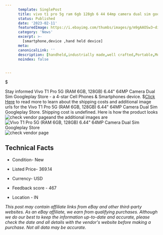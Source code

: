 ```yaml
---
      template: SinglePost
      title: vivo t1 pro 5g ram 6gb 128gb 6 44 64mp camera dual sim googleplay store
      status: Published
      date: '2023-02-11'
      featuredImage: https://i.ebayimg.com/thumbs/images/g/m9gAAOSw3~dig4dP/s-l225.jpg
      category: 'News'
      excerpt: >-
        [smartphone,device ,hand held device]
      meta:
      canonicalLink: ''
      description: [handheld,industrially made,well crafted,Portable,Mobile,Compact,Convenient,Lightweight,Maneuverable,Man-portable,Miniature,Carriable,Hand-held,Light,Holdable,Transportable,Mobile device,Pocket-sized,On-the-go,Wireless,Cordless,Compact size,Convenient size, smartphone,device ,hand held device]
      noindex: false
      
        
---
```

$

Stay informed Vivo T1 Pro 5G (RAM 6GB, 128GB) 6.44" 64MP Camera Dual Sim Googleplay Store - a 4-star Cell Phones & Smartphones device.
$[Click Here](https://www.ebay.com/itm/314000090575?hash=item491bdd25cf%3Ag%3Am9gAAOSw3%7Edig4dP&mkevt=1&mkcid=1&mkrid=711-53200-19255-0&campid=%253CePNCampaignId%253E&customid=%253CreferenceId%253E&toolid=10049) to read more to learn about the shipping costs and additional image urls for the Vivo T1 Pro 5G (RAM 6GB, 128GB) 6.44" 64MP Camera Dual Sim Googleplay Store. Shipping cost is undefined. Here is how the product looks ![check vendor page](https://i.ebayimg.com/thumbs/images/g/m9gAAOSw3~dig4dP/s-l225.jpg)and the additional images are![Vivo T1 Pro 5G (RAM 6GB, 128GB) 6.44" 64MP Camera Dual Sim Googleplay Store](https://i.ebayimg.com/images/g/m9gAAOSw3~dig4dP/s-l960.jpg)![check vendor page](https://origin-galleryplus.ebayimg.com/ws/web/314000090575_2_0_1/225x225.jpg,https://origin-galleryplus.ebayimg.com/ws/web/314000090575_3_0_1/225x225.jpg,https://origin-galleryplus.ebayimg.com/ws/web/314000090575_4_0_1/225x225.jpg,https://origin-galleryplus.ebayimg.com/ws/web/314000090575_5_0_1/225x225.jpg,https://origin-galleryplus.ebayimg.com/ws/web/314000090575_6_0_1/225x225.jpg,https://origin-galleryplus.ebayimg.com/ws/web/314000090575_7_0_1/225x225.jpg,https://origin-galleryplus.ebayimg.com/ws/web/314000090575_8_0_1/225x225.jpg,https://origin-galleryplus.ebayimg.com/ws/web/314000090575_9_0_1/225x225.jpg)



 ## Technical Facts 



     
      

 - Condition- New 


      

 - Listed Price- 369.14 


      

 - Currency- USD 


      

 - Feedback score - 467 


      

 - Location - IN 


      
      

 *_This post may contain affiliate links from eBay and other third-party websites. As an eBay affiliate, we earn from qualifying purchases. Although we do our best to keep the information up-to-date and accurate, please check the date and all details with the vendor's website before making a purchase. Not all data may be accurate._*






